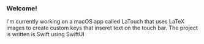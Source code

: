 ### Welcome!

I'm currently working on a macOS app called LaTouch that uses LaTeX images to create custom keys that inseret text on the touch bar. The project is written is Swift using SwiftUI
